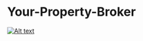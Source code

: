 # Your-Property-Broker
[![Alt text](https://img.youtube.com/vi/bKgSsXV1JCc/0.jpg)](https://www.youtube.com/watch?v=VID)

